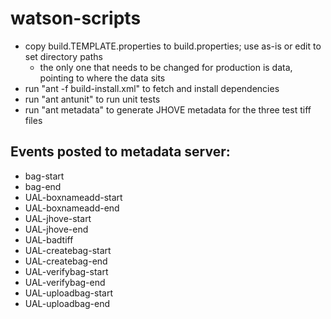 watson-scripts
==============
- copy build.TEMPLATE.properties to build.properties; use as-is or edit to set directory paths
  - the only one that needs to be changed for production is data, pointing to where the data sits
- run "ant -f build-install.xml" to fetch and install dependencies
- run "ant antunit" to run unit tests
- run "ant metadata" to generate JHOVE metadata for the three test tiff files

## Events posted to metadata server:
* bag-start
* bag-end
* UAL-boxnameadd-start
* UAL-boxnameadd-end
* UAL-jhove-start
* UAL-jhove-end
* UAL-badtiff
* UAL-createbag-start
* UAL-createbag-end
* UAL-verifybag-start
* UAL-verifybag-end
* UAL-uploadbag-start
* UAL-uploadbag-end


